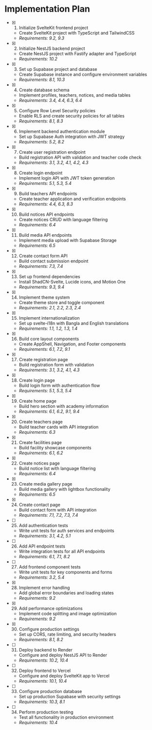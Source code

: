 # Implementation Plan

- [x] 1. Initialize SvelteKit frontend project


  - Create SvelteKit project with TypeScript and TailwindCSS
  - _Requirements: 9.2, 9.3_

- [x] 2. Initialize NestJS backend project


  - Create NestJS project with Fastify adapter and TypeScript
  - _Requirements: 10.2_

- [x] 3. Set up Supabase project and database


  - Create Supabase instance and configure environment variables
  - _Requirements: 8.1, 10.3_

- [x] 4. Create database schema


  - Implement profiles, teachers, notices, and media tables
  - _Requirements: 3.4, 4.4, 6.3, 6.4_

- [x] 5. Configure Row Level Security policies


  - Enable RLS and create security policies for all tables
  - _Requirements: 8.1, 8.3_

- [x] 6. Implement backend authentication module


  - Set up Supabase Auth integration with JWT strategy
  - _Requirements: 5.2, 8.2_


- [x] 7. Create user registration endpoint

  - Build registration API with validation and teacher code check
  - _Requirements: 3.1, 3.2, 4.1, 4.2, 4.3_

- [x] 8. Create login endpoint


  - Implement login API with JWT token generation
  - _Requirements: 5.1, 5.3, 5.4_

- [x] 9. Build teachers API endpoints


  - Create teacher application and verification endpoints
  - _Requirements: 4.4, 6.3, 8.3_

- [x] 10. Build notices API endpoints


  - Create notices CRUD with language filtering
  - _Requirements: 6.4_

- [x] 11. Build media API endpoints



  - Implement media upload with Supabase Storage
  - _Requirements: 6.5_

- [x] 12. Create contact form API


  - Build contact submission endpoint
  - _Requirements: 7.3, 7.4_

- [x] 13. Set up frontend dependencies


  - Install ShadCN-Svelte, Lucide icons, and Motion One
  - _Requirements: 9.3, 9.4_

- [x] 14. Implement theme system


  - Create theme store and toggle component
  - _Requirements: 2.1, 2.2, 2.3, 2.4_

- [x] 15. Implement internationalization



  - Set up svelte-i18n with Bangla and English translations
  - _Requirements: 1.1, 1.2, 1.3, 1.4_

- [x] 16. Build core layout components


  - Create AppShell, Navigation, and Footer components
  - _Requirements: 6.1, 7.2, 9.1_

- [x] 17. Create registration page


  - Build registration form with validation
  - _Requirements: 3.1, 3.2, 4.1, 4.3_

- [x] 18. Create login page


  - Build login form with authentication flow
  - _Requirements: 5.1, 5.3, 5.4_

- [x] 19. Create home page


  - Build hero section with academy information
  - _Requirements: 6.1, 6.2, 9.1, 9.4_

- [x] 20. Create teachers page


  - Build teacher cards with API integration
  - _Requirements: 6.3_


- [x] 21. Create facilities page

  - Build facility showcase components
  - _Requirements: 6.1, 6.2_

- [x] 22. Create notices page


  - Build notice list with language filtering
  - _Requirements: 6.4_

- [x] 23. Create media gallery page


  - Build media gallery with lightbox functionality
  - _Requirements: 6.5_

- [x] 24. Create contact page


  - Build contact form with API integration
  - _Requirements: 7.1, 7.2, 7.3, 7.4_

- [ ] 25. Add authentication tests
  - Write unit tests for auth services and endpoints
  - _Requirements: 3.1, 4.2, 5.1_

- [ ] 26. Add API endpoint tests
  - Write integration tests for all API endpoints
  - _Requirements: 6.1, 7.1, 8.2_

- [ ] 27. Add frontend component tests
  - Write unit tests for key components and forms
  - _Requirements: 3.2, 5.4_


- [x] 28. Implement error handling

  - Add global error boundaries and loading states
  - _Requirements: 9.2_

- [x] 29. Add performance optimizations


  - Implement code splitting and image optimization
  - _Requirements: 9.2_

- [x] 30. Configure production settings



  - Set up CORS, rate limiting, and security headers
  - _Requirements: 8.1, 8.2_

- [ ] 31. Deploy backend to Render
  - Configure and deploy NestJS API to Render
  - _Requirements: 10.2, 10.4_

- [ ] 32. Deploy frontend to Vercel
  - Configure and deploy SvelteKit app to Vercel
  - _Requirements: 10.1, 10.4_

- [ ] 33. Configure production database
  - Set up production Supabase with security settings
  - _Requirements: 10.3, 8.1_

- [ ] 34. Perform production testing
  - Test all functionality in production environment
  - _Requirements: 10.4_
